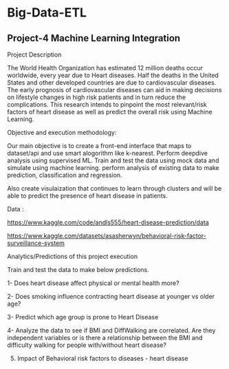 # Big-Data-ETL
 
 
 ## Project-4 Machine Learning Integration
 
 Project Description

The World Health Organization has estimated 12 million deaths occur worldwide, every year due to Heart diseases. Half the deaths in the United States and other developed countries are due to cardiovascular diseases. The early prognosis of cardiovascular diseases can aid in making decisions on lifestyle changes in high risk patients and in turn reduce the complications. This research intends to pinpoint the most relevant/risk factors of heart disease as well as predict the overall risk using Machine Learning.

Objective and execution methodology:

Our main objective is to create a front-end interface that maps to dataset/api and use smart alogorithm like k-nearest. Perform deepdive analysis using supervised ML. Train and test the data using mock data and simulate using machine learning. perform analysis of existing data to make prediction, classification and regression. 

Also create visulaization that continues to learn through clusters and will be able to predict the presence of heart disease in patients. 


Data : 

https://www.kaggle.com/code/andls555/heart-disease-prediction/data

https://www.kaggle.com/datasets/asasherwyn/behavioral-risk-factor-surveillance-system


Analytics/Predictions of this project execution

 Train and test the data to make below predictions.

1- Does heart disease affect physical or mental health more?

2- Does smoking influence contracting heart disease at younger vs older age?

3- Predict which age group is prone to Heart Disease

4- Analyze the data to see if BMI and DiffWalking are correlated. Are they independent variables or is there a relationship between the BMI and difficulty walking for people with/without heart disease?

5. Impact of Behavioral risk factors to diseases - heart disease





